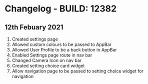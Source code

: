 # Changelog - BUILD: 12382

## 12th Febuary 2021
1. Created settings page
2. Allowed custom colours to be passed to AppBar
3. Allowed User Profile to be a back button in AppBar
4. Enabled Settings page route in nav bar
5. Changed Camera Icon on nav bar
6. Created setting choice card widget
7. Allow navigation page to be passed to setting choice widget for navigation

